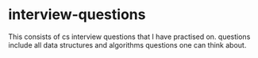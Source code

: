 # interview-questions
This consists of cs interview questions that I have practised on.
questions include all data structures and algorithms questions one can think about.
